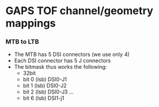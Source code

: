 # GAPS TOF channel/geometry mappings



### MTB to LTB

* The MTB has 5 DSI connectors (we use only 4) 
* Each DSI connector has 5 J connectors
* The bitmask thus works the following:
    - 32bit 
    - bit 0 (lsb) DSI0-J1
    - bit 1 (lsb) DSI0-J2
    - bit 2 (lsb) DSI0-J3
    ...
    - bit 6 (lsb) DSI1-j1

